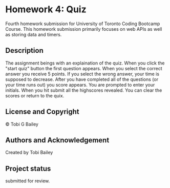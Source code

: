 # Homework 4: Quiz

Fourth homework submission for University of Toronto Coding Bootcamp Course. This homework submission primarily focuses on web APIs as well as storing data and timers. 

## Description
The assignment beings with an explaination of the quiz. When you click the "start quiz" button the first question appears. When you select the correct answer you receive 5 points. If you select the wrong answer, your time is supposed to decrease. After you have completed all of the questions (or your time runs out) you score appears. You are prompted to enter your initials. When you hit submit all the highscores revealed. You can clear the scores or return to the quix. 

## License and Copyright

©  Tobi G Bailey

## Authors and Acknowledgement

Created by Tobi Bailey

## Project status

submitted for review.